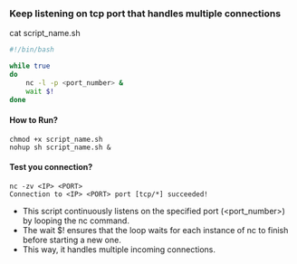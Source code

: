 ### Keep listening on tcp port that handles multiple connections

cat script_name.sh

```bash
#!/bin/bash

while true
do
    nc -l -p <port_number> &
    wait $!
done
```

#### How to Run?
```
chmod +x script_name.sh
nohup sh script_name.sh &
```
#### Test you connection?
```
nc -zv <IP> <PORT>
Connection to <IP> <PORT> port [tcp/*] succeeded!
```

- This script continuously listens on the specified port (<port_number>) by looping the nc command. 
- The wait $! ensures that the loop waits for each instance of nc to finish before starting a new one. 
- This way, it handles multiple incoming connections.
